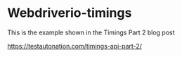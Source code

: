 # Webdriverio-timings

This is the example shown in the Timings Part 2 blog post

https://testautonation.com/timings-api-part-2/
